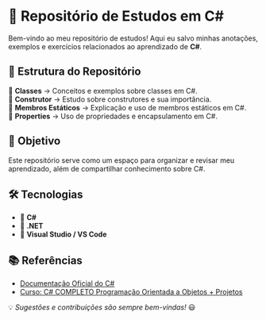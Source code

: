# 🚀 Repositório de Estudos em C#  

Bem-vindo ao meu repositório de estudos! Aqui eu salvo minhas anotações, exemplos e exercícios relacionados ao aprendizado de **C#**.  

## 📂 Estrutura do Repositório  

📁 **Classes** → Conceitos e exemplos sobre classes em C#.  
📁 **Construtor** → Estudo sobre construtores e sua importância.  
📁 **Membros Estáticos** → Explicação e uso de membros estáticos em C#.  
📁 **Properties** → Uso de propriedades e encapsulamento em C#.  

## 📌 Objetivo  

Este repositório serve como um espaço para organizar e revisar meu aprendizado, além de compartilhar conhecimento sobre C#.  

## 🛠 Tecnologias  

- 🔹 **C#**  
- 🔹 **.NET**  
- 🔹 **Visual Studio / VS Code**  

## 📚 Referências  

- [Documentação Oficial do C#](https://learn.microsoft.com/pt-br/dotnet/csharp/)  
- [Curso: C# COMPLETO Programação Orientada a Objetos + Projetos](https://www.udemy.com/course/programacao-orientada-a-objetos-csharp/)  

💡 _Sugestões e contribuições são sempre bem-vindas!_ 😃  
